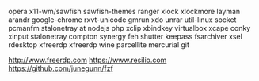 opera
x11-wm/sawfish sawfish-themes
ranger
xlock
xlockmore
layman
arandr
google-chrome
rxvt-unicode
gmrun 
xdo
unrar
util-linux
socket 
pcmanfm 
stalonetray 
at 
nodejs 
php 
xclip 
xbindkey 
virtualbox
xcape
conky
xinput
stalonetray
compton
synergy
feh
shutter
keepass
fsarchiver
xsel
rdesktop
xfreerdp
xfreerdp
wine
parcellite
mercurial
git

http://www.freerdp.com
https://www.resilio.com
https://github.com/junegunn/fzf
